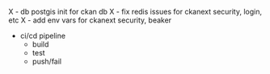 X - db postgis init for ckan db
X - fix redis issues for ckanext security, login, etc
    X - add env vars for ckanext security, beaker
- ci/cd pipeline
    - build
    - test
    - push/fail

